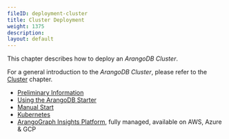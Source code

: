 ```yaml
---
fileID: deployment-cluster
title: Cluster Deployment
weight: 1375
description: 
layout: default
---
```

This chapter describes how to deploy an _ArangoDB Cluster_.

For a general introduction to the _ArangoDB Cluster_, please refer to the
[Cluster](../../../architecture/arangodb-deployment-modes/cluster/) chapter.

- [Preliminary Information](deployment-cluster-preliminary-information)
- [Using the ArangoDB Starter](deployment-cluster-using-the-starter)
- [Manual Start](deployment-cluster-manual-start)
- [Kubernetes](deployment-cluster-kubernetes)
- [ArangoGraph Insights Platform](https://cloud.arangodb.com/home?utm_source=docs&utm_medium=cluster_pages&utm_campaign=docs_traffic),
  fully managed, available on AWS, Azure & GCP
